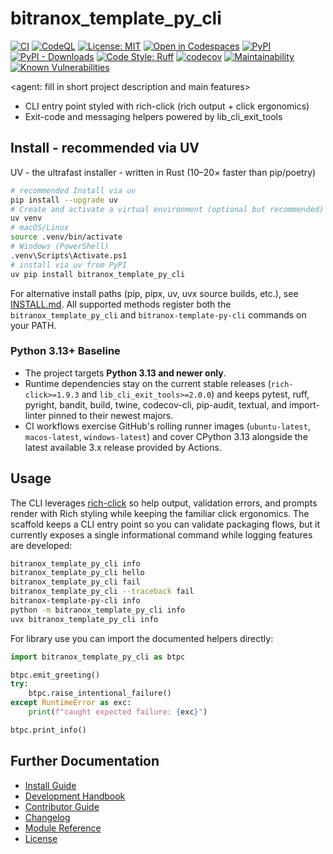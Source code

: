# bitranox_template_py_cli

<!-- Badges -->
[![CI](https://github.com/bitranox/bitranox_template_py_cli/actions/workflows/ci.yml/badge.svg)](https://github.com/bitranox/bitranox_template_py_cli/actions/workflows/ci.yml)
[![CodeQL](https://github.com/bitranox/bitranox_template_py_cli/actions/workflows/codeql.yml/badge.svg)](https://github.com/bitranox/bitranox_template_py_cli/actions/workflows/codeql.yml)
[![License: MIT](https://img.shields.io/badge/License-MIT-yellow.svg)](LICENSE)
[![Open in Codespaces](https://img.shields.io/badge/Codespaces-Open-blue?logo=github&logoColor=white&style=flat-square)](https://codespaces.new/bitranox/bitranox_template_py_cli?quickstart=1)
[![PyPI](https://img.shields.io/pypi/v/bitranox_template_py_cli.svg)](https://pypi.org/project/bitranox_template_py_cli/)
[![PyPI - Downloads](https://img.shields.io/pypi/dm/bitranox_template_py_cli.svg)](https://pypi.org/project/bitranox_template_py_cli/)
[![Code Style: Ruff](https://img.shields.io/badge/Code%20Style-Ruff-46A3FF?logo=ruff&labelColor=000)](https://docs.astral.sh/ruff/)
[![codecov](https://codecov.io/gh/bitranox/bitranox_template_py_cli/graph/badge.svg?token=UFBaUDIgRk)](https://codecov.io/gh/bitranox/bitranox_template_py_cli)
[![Maintainability](https://qlty.sh/badges/041ba2c1-37d6-40bb-85a0-ec5a8a0aca0c/maintainability.svg)](https://qlty.sh/gh/bitranox/projects/bitranox_template_py_cli)
[![Known Vulnerabilities](https://snyk.io/test/github/bitranox/bitranox_template_py_cli/badge.svg)](https://snyk.io/test/github/bitranox/bitranox_template_py_cli)

<agent: fill in short project description and main features>
- CLI entry point styled with rich-click (rich output + click ergonomics)
- Exit-code and messaging helpers powered by lib_cli_exit_tools

## Install - recommended via UV
UV - the ultrafast installer - written in Rust (10–20× faster than pip/poetry)

```bash
# recommended Install via uv 
pip install --upgrade uv
# Create and activate a virtual environment (optional but recommended)
uv venv
# macOS/Linux
source .venv/bin/activate
# Windows (PowerShell)
.venv\Scripts\Activate.ps1
# install via uv from PyPI
uv pip install bitranox_template_py_cli
```

For alternative install paths (pip, pipx, uv, uvx source builds, etc.), see
[INSTALL.md](INSTALL.md). All supported methods register both the
`bitranox_template_py_cli` and `bitranox-template-py-cli` commands on your PATH.

### Python 3.13+ Baseline

- The project targets **Python 3.13 and newer only**. 
- Runtime dependencies stay on the current stable releases (`rich-click>=1.9.3`
  and `lib_cli_exit_tools>=2.0.0`) and keeps pytest, ruff, pyright, bandit,
  build, twine, codecov-cli, pip-audit, textual, and import-linter pinned to
  their newest majors.
- CI workflows exercise GitHub's rolling runner images (`ubuntu-latest`,
  `macos-latest`, `windows-latest`) and cover CPython 3.13 alongside the latest
  available 3.x release provided by Actions.


## Usage

The CLI leverages [rich-click](https://github.com/ewels/rich-click) so help output, validation errors, and prompts render with Rich styling while keeping the familiar click ergonomics.
The scaffold keeps a CLI entry point so you can validate packaging flows, but it
currently exposes a single informational command while logging features are
developed:

```bash
bitranox_template_py_cli info
bitranox_template_py_cli hello
bitranox_template_py_cli fail
bitranox_template_py_cli --traceback fail
bitranox-template-py-cli info
python -m bitranox_template_py_cli info
uvx bitranox_template_py_cli info
```

For library use you can import the documented helpers directly:

```python
import bitranox_template_py_cli as btpc

btpc.emit_greeting()
try:
    btpc.raise_intentional_failure()
except RuntimeError as exc:
    print(f"caught expected failure: {exc}")

btpc.print_info()
```


## Further Documentation

- [Install Guide](INSTALL.md)
- [Development Handbook](DEVELOPMENT.md)
- [Contributor Guide](CONTRIBUTING.md)
- [Changelog](CHANGELOG.md)
- [Module Reference](docs/systemdesign/module_reference.md)
- [License](LICENSE)
